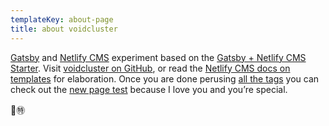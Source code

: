 ```yaml
---
templateKey: about-page
title: about voidcluster
---
```

[Gatsby](https://www.gatsbyjs.org/) and [Netlify CMS](https://www.netlifycms.org/) experiment based on the [Gatsby + Netlify CMS Starter](https://github.com/AustinGreen/gatsby-starter-netlify-cms). Visit [voidcluster on GitHub](https://github.com/rdela/voidcluster), or read the [Netlify CMS docs on templates](https://www.netlifycms.org/docs/start-with-a-template/) for elaboration. Once you are done perusing [all the tags](/t/) you can check out the [new page test](/p/new-page-test/) because I love you and you’re special.

🤟㊕
